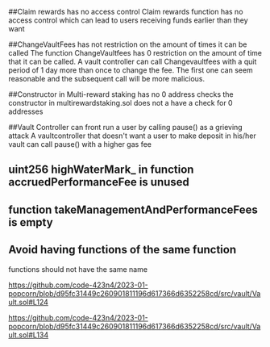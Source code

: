 ##Claim rewards has no access control 
Claim rewards function has no access control which can lead to users receiving funds earlier than they want

##ChangeVaultFees has not restriction on the amount of times it can be called 
The function ChangeVaultfees has 0 restriction on the amount of time that it can be called. A vault controller can call Changevaultfees with a quit period of 1 day more than once to change the fee. The first one can seem reasonable and the subsequent call will be more malicious.


##Constructor in Multi-reward staking has no 0 address checks 
the constructor in multirewardstaking.sol does not a have a check for 0 addresses

##Vault Controller can front run a user by calling pause() as a grieving attack
A vaultcontroller that doesn't want a user to make deposit in his/her vault can call pause() with a higher gas fee

## uint256 highWaterMark_ in  function accruedPerformanceFee is unused 

## function takeManagementAndPerformanceFees is empty 

## Avoid having functions of the same function 
functions should not have the same name 

https://github.com/code-423n4/2023-01-popcorn/blob/d95fc31449c260901811196d617366d6352258cd/src/vault/Vault.sol#L124

https://github.com/code-423n4/2023-01-popcorn/blob/d95fc31449c260901811196d617366d6352258cd/src/vault/Vault.sol#L134